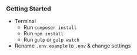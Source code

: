 ### Getting Started

- Terminal
    - Run `composer install`
    - Run `npm install`
    - Run `gulp` or `gulp watch`
- Rename `.env.example` to `.env` & change settings

